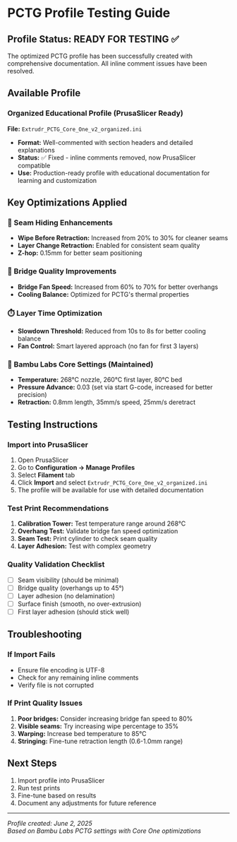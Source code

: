 # PCTG Profile Testing Guide

## Profile Status: READY FOR TESTING ✅

The optimized PCTG profile has been successfully created with comprehensive documentation. All inline comment issues have been resolved.

## Available Profile

### Organized Educational Profile (PrusaSlicer Ready)

**File:** `Extrudr_PCTG_Core_One_v2_organized.ini`

- **Format:** Well-commented with section headers and detailed explanations
- **Status:** ✅ Fixed - inline comments removed, now PrusaSlicer compatible
- **Use:** Production-ready profile with educational documentation for learning and customization

## Key Optimizations Applied

### 🎯 Seam Hiding Enhancements

- **Wipe Before Retraction:** Increased from 20% to 30% for cleaner seams
- **Layer Change Retraction:** Enabled for consistent seam quality
- **Z-hop:** 0.15mm for better seam positioning

### 🌉 Bridge Quality Improvements

- **Bridge Fan Speed:** Increased from 60% to 70% for better overhangs
- **Cooling Balance:** Optimized for PCTG's thermal properties

### ⏱️ Layer Time Optimization

- **Slowdown Threshold:** Reduced from 10s to 8s for better cooling balance
- **Fan Control:** Smart layered approach (no fan for first 3 layers)

### 🔧 Bambu Labs Core Settings (Maintained)

- **Temperature:** 268°C nozzle, 260°C first layer, 80°C bed
- **Pressure Advance:** 0.03 (set via start G-code, increased for better precision)
- **Retraction:** 0.8mm length, 35mm/s speed, 25mm/s deretract

## Testing Instructions

### Import into PrusaSlicer

1. Open PrusaSlicer
2. Go to **Configuration → Manage Profiles**
3. Select **Filament** tab
4. Click **Import** and select `Extrudr_PCTG_Core_One_v2_organized.ini`
5. The profile will be available for use with detailed documentation

### Test Print Recommendations

1. **Calibration Tower:** Test temperature range around 268°C
2. **Overhang Test:** Validate bridge fan speed optimization
3. **Seam Test:** Print cylinder to check seam quality
4. **Layer Adhesion:** Test with complex geometry

### Quality Validation Checklist

- [ ] Seam visibility (should be minimal)
- [ ] Bridge quality (overhangs up to 45°)
- [ ] Layer adhesion (no delamination)
- [ ] Surface finish (smooth, no over-extrusion)
- [ ] First layer adhesion (should stick well)

## Troubleshooting

### If Import Fails

- Ensure file encoding is UTF-8
- Check for any remaining inline comments
- Verify file is not corrupted

### If Print Quality Issues

1. **Poor bridges:** Consider increasing bridge fan speed to 80%
2. **Visible seams:** Try increasing wipe percentage to 35%
3. **Warping:** Increase bed temperature to 85°C
4. **Stringing:** Fine-tune retraction length (0.6-1.0mm range)

## Next Steps

1. Import profile into PrusaSlicer
2. Run test prints
3. Fine-tune based on results
4. Document any adjustments for future reference

---
*Profile created: June 2, 2025*  
*Based on Bambu Labs PCTG settings with Core One optimizations*
